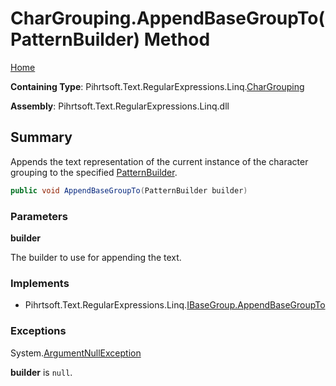 # CharGrouping\.AppendBaseGroupTo\(PatternBuilder\) Method

[Home](../../../../../../README.md)

**Containing Type**: Pihrtsoft\.Text\.RegularExpressions\.Linq\.[CharGrouping](../README.md)

**Assembly**: Pihrtsoft\.Text\.RegularExpressions\.Linq\.dll

## Summary

Appends the text representation of the current instance of the character grouping to the specified [PatternBuilder](../../PatternBuilder/README.md)\.

```csharp
public void AppendBaseGroupTo(PatternBuilder builder)
```

### Parameters

**builder**

The builder to use for appending the text\.

### Implements

* Pihrtsoft\.Text\.RegularExpressions\.Linq\.[IBaseGroup.AppendBaseGroupTo](../../IBaseGroup/AppendBaseGroupTo/README.md)

### Exceptions

System\.[ArgumentNullException](https://docs.microsoft.com/en-us/dotnet/api/system.argumentnullexception)

**builder** is `null`\.


